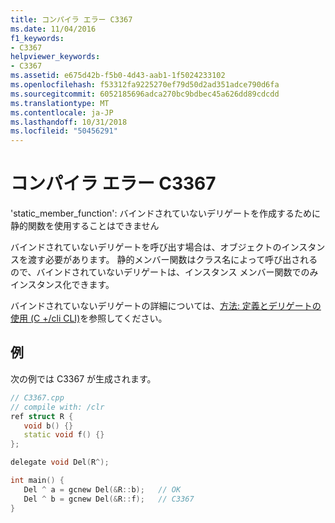 ```yaml
---
title: コンパイラ エラー C3367
ms.date: 11/04/2016
f1_keywords:
- C3367
helpviewer_keywords:
- C3367
ms.assetid: e675d42b-f5b0-4d43-aab1-1f5024233102
ms.openlocfilehash: f53312fa9225270ef79d50d2ad351adce790d6fa
ms.sourcegitcommit: 6052185696adca270bc9bdbec45a626dd89cdcdd
ms.translationtype: MT
ms.contentlocale: ja-JP
ms.lasthandoff: 10/31/2018
ms.locfileid: "50456291"
---
```

# <a name="compiler-error-c3367"></a>コンパイラ エラー C3367

'static_member_function': バインドされていないデリゲートを作成するために静的関数を使用することはできません

バインドされていないデリゲートを呼び出す場合は、オブジェクトのインスタンスを渡す必要があります。 静的メンバー関数はクラス名によって呼び出されるので、バインドされていないデリゲートは、インスタンス メンバー関数でのみインスタンス化できます。

バインドされていないデリゲートの詳細については、[方法: 定義とデリゲートの使用 (C +/cli CLI)](../../dotnet/how-to-define-and-use-delegates-cpp-cli.md)を参照してください。

## <a name="example"></a>例

次の例では C3367 が生成されます。

```cpp
// C3367.cpp
// compile with: /clr
ref struct R {
   void b() {}
   static void f() {}
};

delegate void Del(R^);

int main() {
   Del ^ a = gcnew Del(&R::b);   // OK
   Del ^ b = gcnew Del(&R::f);   // C3367
}
```